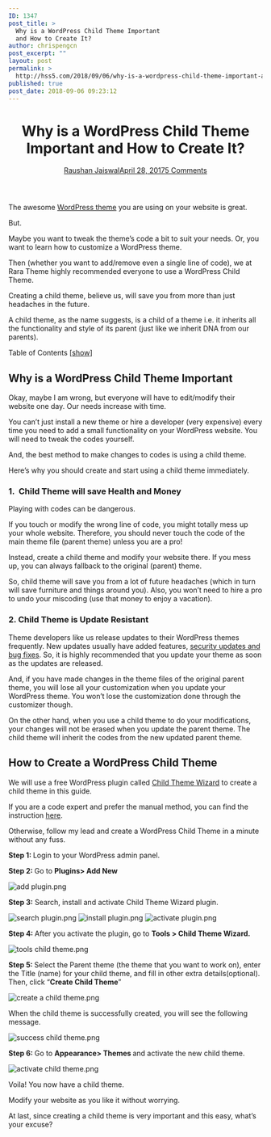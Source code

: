```yaml
---
ID: 1347
post_title: >
  Why is a WordPress Child Theme Important
  and How to Create It?
author: chrispengcn
post_excerpt: ""
layout: post
permalink: >
  http://hss5.com/2018/09/06/why-is-a-wordpress-child-theme-important-and-how-to-create-it/
published: true
post_date: 2018-09-06 09:23:12
---
```

<header class="entry-header">
<h1 class="entry-title">Why is a WordPress Child Theme Important and How to Create It?</h1>
<div class="entry-meta">
<div class="entry-meta"><span class="byline"><span class="author vcard"><a class="url fn n" href="https://raratheme.com/blog/author/raushan/">Raushan Jaiswal</a></span></span><span class="posted-on"><a href="https://raratheme.com/blog/wordpress-child-theme/" rel="bookmark"><time class="entry-date published" datetime="2017-04-28T12:10:52+00:00">April 28, 2017</time></a></span><span class="comments-link"><a href="https://raratheme.com/blog/wordpress-child-theme/#comments">5 Comments</a></span></div>
</div>
</header>
<div class="entry-content">

The awesome <a href="https://raratheme.com/theme/premium-wordpress-themes/?wpam_id=1">WordPress theme</a> you are using on your website is great.

But.

Maybe you want to tweak the theme’s code a bit to suit your needs. Or, you want to learn how to customize a WordPress theme.

Then (whether you want to add/remove even a single line of code), we at Rara Theme highly recommended everyone to use a WordPress Child Theme.

Creating a child theme, believe us, will save you from more than just headaches in the future.

A child theme, as the name suggests, is a child of a theme i.e. it inherits all the functionality and style of its parent (just like we inherit DNA from our parents).
<div id="toc_container" class="no_bullets contracted">
<p class="toc_title">Table of Contents <span class="toc_toggle">[<a href="https://raratheme.com/blog/wordpress-child-theme/#">show</a>]</span></p>

</div>
<h2><span id="Why_is_a_WordPress_Child_Theme_Important"><a id="post-20096-_prkqt5ajcdcl"></a>Why is a WordPress Child Theme Important</span></h2>
Okay, maybe I am wrong, but everyone will have to edit/modify their website one day. Our needs increase with time.

You can’t just install a new theme or hire a developer (very expensive) every time you need to add a small functionality on your WordPress website. You will need to tweak the codes yourself.

And, the best method to make changes to codes is using a child theme.

Here’s why you should create and start using a child theme immediately.
<h3><span id="1_Child_Theme_will_save_Health_and_Money">1.  Child Theme will save Health and Money</span></h3>
Playing with codes can be dangerous.

If you touch or modify the wrong line of code, you might totally mess up your whole website. Therefore, you should never touch the code of the main theme file (parent theme) unless you are a pro!

Instead, create a child theme and modify your website there. If you mess up, you can always fallback to the original (parent) theme.

So, child theme will save you from a lot of future headaches (which in turn will save furniture and things around you). Also, you won’t need to hire a pro to undo your miscoding (use that money to enjoy a vacation).
<h3><span id="2_Child_Theme_is_Update_Resistant">2. Child Theme is Update Resistant</span></h3>
Theme developers like us release updates to their WordPress themes frequently. New updates usually have added features, <a href="https://raratheme.com/blog/wordpress-security/">security updates and bug fixes</a>. So, it is highly recommended that you update your theme as soon as the updates are released.

And, if you have made changes in the theme files of the original parent theme, you will lose all your customization when you update your WordPress theme. You won’t lose the customization done through the customizer though.

On the other hand, when you use a child theme to do your modifications, your changes will not be erased when you update the parent theme. The child theme will inherit the codes from the new updated parent theme.
<h2><span id="How_to_Create_a_WordPress_Child_Theme"><a id="post-20096-_1rm5lgtsv351"></a>How to Create a WordPress Child Theme</span></h2>
We will use a free WordPress plugin called <a href="https://wordpress.org/plugins/child-theme-wizard/">Child Theme Wizard</a> to create a child theme in this guide.

If you are a code expert and prefer the manual method, you can find the instruction <a href="https://codex.wordpress.org/Child_Themes">here</a>.

Otherwise, follow my lead and create a WordPress Child Theme in a minute without any fuss.

<strong>Step 1: </strong>Login to your WordPress admin panel.

<strong>Step 2: </strong>Go to <strong>Plugins&gt; Add New</strong>

<img class="wp-image-20097" src="https://raratheme.com/blog/wp-content/uploads/2017/04/add-plugin-png.png" sizes="(max-width: 486px) 100vw, 486px" srcset="https://raratheme.com/blog/wp-content/uploads/2017/04/add-plugin-png.png 486w, https://raratheme.com/blog/wp-content/uploads/2017/04/add-plugin-png-300x138.png 300w" alt="add plugin.png" />

<strong>Step 3:</strong> Search, install and activate Child Theme Wizard plugin.

<img class="wp-image-20098" src="https://raratheme.com/blog/wp-content/uploads/2017/04/search-plugin-png.png" sizes="(max-width: 1084px) 100vw, 1084px" srcset="https://raratheme.com/blog/wp-content/uploads/2017/04/search-plugin-png.png 1084w, https://raratheme.com/blog/wp-content/uploads/2017/04/search-plugin-png-300x57.png 300w, https://raratheme.com/blog/wp-content/uploads/2017/04/search-plugin-png-768x146.png 768w, https://raratheme.com/blog/wp-content/uploads/2017/04/search-plugin-png-1024x195.png 1024w" alt="search plugin.png" />

<img class="wp-image-20099" src="https://raratheme.com/blog/wp-content/uploads/2017/04/install-plugin-png.png" sizes="(max-width: 1067px) 100vw, 1067px" srcset="https://raratheme.com/blog/wp-content/uploads/2017/04/install-plugin-png.png 1067w, https://raratheme.com/blog/wp-content/uploads/2017/04/install-plugin-png-300x131.png 300w, https://raratheme.com/blog/wp-content/uploads/2017/04/install-plugin-png-768x336.png 768w, https://raratheme.com/blog/wp-content/uploads/2017/04/install-plugin-png-1024x448.png 1024w" alt="install plugin.png" />

<img class="wp-image-20100" src="https://raratheme.com/blog/wp-content/uploads/2017/04/activate-plugin-png.png" sizes="(max-width: 1080px) 100vw, 1080px" srcset="https://raratheme.com/blog/wp-content/uploads/2017/04/activate-plugin-png.png 1080w, https://raratheme.com/blog/wp-content/uploads/2017/04/activate-plugin-png-300x123.png 300w, https://raratheme.com/blog/wp-content/uploads/2017/04/activate-plugin-png-768x316.png 768w, https://raratheme.com/blog/wp-content/uploads/2017/04/activate-plugin-png-1024x421.png 1024w" alt="activate plugin.png" />

<strong>Step 4: </strong>After you activate the plugin, go to <strong>Tools &gt; Child Theme Wizard.</strong>

<img class="wp-image-20101" src="https://raratheme.com/blog/wp-content/uploads/2017/04/tools-child-theme-png.png" sizes="(max-width: 651px) 100vw, 651px" srcset="https://raratheme.com/blog/wp-content/uploads/2017/04/tools-child-theme-png.png 651w, https://raratheme.com/blog/wp-content/uploads/2017/04/tools-child-theme-png-300x111.png 300w" alt="tools child theme.png" />

<strong>Step 5: </strong>Select the Parent theme (the theme that you want to work on), enter the Title (name) for your child theme, and fill in other extra details(optional). Then, click “<strong>Create Child Theme</strong>”

<img class="wp-image-20102" src="https://raratheme.com/blog/wp-content/uploads/2017/04/create-a-child-theme-png.png" sizes="(max-width: 689px) 100vw, 689px" srcset="https://raratheme.com/blog/wp-content/uploads/2017/04/create-a-child-theme-png.png 689w, https://raratheme.com/blog/wp-content/uploads/2017/04/create-a-child-theme-png-300x226.png 300w" alt="create a child theme.png" />

When the child theme is successfully created, you will see the following message.

<img class="wp-image-20103" src="https://raratheme.com/blog/wp-content/uploads/2017/04/success-child-theme-png.png" sizes="(max-width: 604px) 100vw, 604px" srcset="https://raratheme.com/blog/wp-content/uploads/2017/04/success-child-theme-png.png 604w, https://raratheme.com/blog/wp-content/uploads/2017/04/success-child-theme-png-300x209.png 300w" alt="success child theme.png" />

<strong>Step 6: </strong>Go to <strong>Appearance&gt; Themes </strong>and activate the new child theme.

<img class="wp-image-20104" src="https://raratheme.com/blog/wp-content/uploads/2017/04/activate-child-theme-png.png" sizes="(max-width: 1085px) 100vw, 1085px" srcset="https://raratheme.com/blog/wp-content/uploads/2017/04/activate-child-theme-png.png 1085w, https://raratheme.com/blog/wp-content/uploads/2017/04/activate-child-theme-png-300x124.png 300w, https://raratheme.com/blog/wp-content/uploads/2017/04/activate-child-theme-png-768x317.png 768w, https://raratheme.com/blog/wp-content/uploads/2017/04/activate-child-theme-png-1024x423.png 1024w" alt="activate child theme.png" />

Voila! You now have a child theme.

Modify your website as you like it without worrying.

At last, since creating a child theme is very important and this easy, what’s your excuse?

</div>